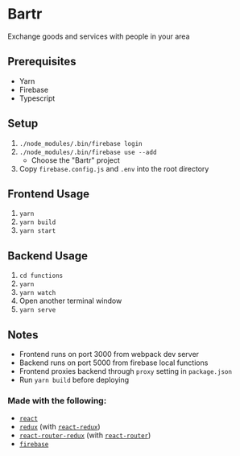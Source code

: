 # Bartr

Exchange goods and services with people in your area

## Prerequisites
* Yarn
* Firebase
* Typescript

## Setup

1. `./node_modules/.bin/firebase login`
2. `./node_modules/.bin/firebase use --add`
    * Choose the "Bartr" project
3. Copy `firebase.config.js` and `.env` into the root directory

## Frontend Usage

1. `yarn`
2. `yarn build`
3. `yarn start`

## Backend Usage

1. `cd functions`
2. `yarn`
3. `yarn watch`
4. Open another terminal window
5. `yarn serve`


## Notes
* Frontend runs on port 3000 from webpack dev server
* Backend runs on port 5000 from firebase local functions
* Frontend proxies backend through `proxy` setting in `package.json`
* Run `yarn build` before deploying



### Made with the following:
* [`react`](https://github.com/facebook/react)
* [`redux`](https://github.com/reactjs/redux) (with [`react-redux`](https://github.com/reactjs/react-redux))
* [`react-router-redux`](https://github.com/reactjs/react-router-redux) (with [`react-router`](https://github.com/ReactTraining/react-router))
* [`firebase`](https://firebase.google.com)
